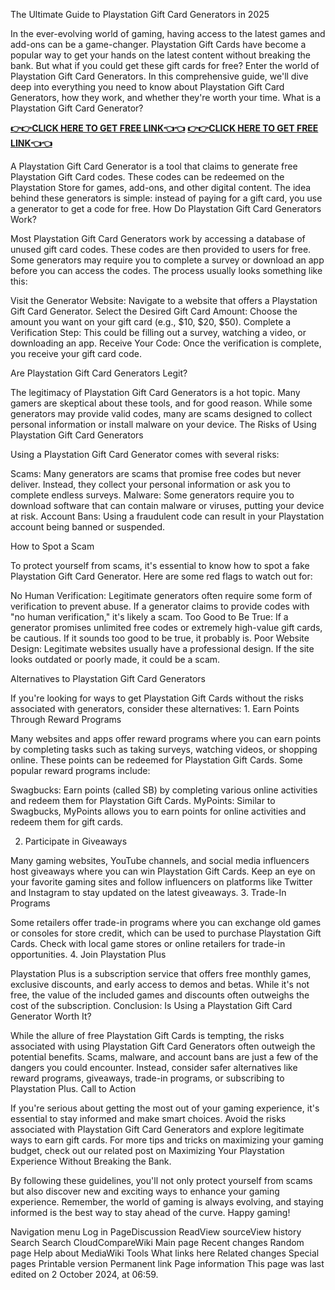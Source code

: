 The Ultimate Guide to Playstation Gift Card Generators in 2025

In the ever-evolving world of gaming, having access to the latest games and add-ons can be a game-changer. Playstation Gift Cards have become a popular way to get your hands on the latest content without breaking the bank. But what if you could get these gift cards for free? Enter the world of Playstation Gift Card Generators. In this comprehensive guide, we'll dive deep into everything you need to know about Playstation Gift Card Generators, how they work, and whether they're worth your time. What is a Playstation Gift Card Generator?

**[👉👉CLICK HERE TO GET FREE LINK👈👈](https://megacrate.xyz/psn/)**
**[👉👉CLICK HERE TO GET FREE LINK👈👈](https://megacrate.xyz/psn/)**


A Playstation Gift Card Generator is a tool that claims to generate free Playstation Gift Card codes. These codes can be redeemed on the Playstation Store for games, add-ons, and other digital content. The idea behind these generators is simple: instead of paying for a gift card, you use a generator to get a code for free. How Do Playstation Gift Card Generators Work?

Most Playstation Gift Card Generators work by accessing a database of unused gift card codes. These codes are then provided to users for free. Some generators may require you to complete a survey or download an app before you can access the codes. The process usually looks something like this:

Visit the Generator Website: Navigate to a website that offers a Playstation Gift Card Generator. Select the Desired Gift Card Amount: Choose the amount you want on your gift card (e.g., $10, $20, $50). Complete a Verification Step: This could be filling out a survey, watching a video, or downloading an app. Receive Your Code: Once the verification is complete, you receive your gift card code.

Are Playstation Gift Card Generators Legit?

The legitimacy of Playstation Gift Card Generators is a hot topic. Many gamers are skeptical about these tools, and for good reason. While some generators may provide valid codes, many are scams designed to collect personal information or install malware on your device. The Risks of Using Playstation Gift Card Generators

Using a Playstation Gift Card Generator comes with several risks:

Scams: Many generators are scams that promise free codes but never deliver. Instead, they collect your personal information or ask you to complete endless surveys. Malware: Some generators require you to download software that can contain malware or viruses, putting your device at risk. Account Bans: Using a fraudulent code can result in your Playstation account being banned or suspended.

How to Spot a Scam

To protect yourself from scams, it's essential to know how to spot a fake Playstation Gift Card Generator. Here are some red flags to watch out for:

No Human Verification: Legitimate generators often require some form of verification to prevent abuse. If a generator claims to provide codes with "no human verification," it's likely a scam. Too Good to Be True: If a generator promises unlimited free codes or extremely high-value gift cards, be cautious. If it sounds too good to be true, it probably is. Poor Website Design: Legitimate websites usually have a professional design. If the site looks outdated or poorly made, it could be a scam.

Alternatives to Playstation Gift Card Generators

If you're looking for ways to get Playstation Gift Cards without the risks associated with generators, consider these alternatives: 1. Earn Points Through Reward Programs

Many websites and apps offer reward programs where you can earn points by completing tasks such as taking surveys, watching videos, or shopping online. These points can be redeemed for Playstation Gift Cards. Some popular reward programs include:

Swagbucks: Earn points (called SB) by completing various online activities and redeem them for Playstation Gift Cards. MyPoints: Similar to Swagbucks, MyPoints allows you to earn points for online activities and redeem them for gift cards.

2. Participate in Giveaways

Many gaming websites, YouTube channels, and social media influencers host giveaways where you can win Playstation Gift Cards. Keep an eye on your favorite gaming sites and follow influencers on platforms like Twitter and Instagram to stay updated on the latest giveaways. 3. Trade-In Programs

Some retailers offer trade-in programs where you can exchange old games or consoles for store credit, which can be used to purchase Playstation Gift Cards. Check with local game stores or online retailers for trade-in opportunities. 4. Join Playstation Plus

Playstation Plus is a subscription service that offers free monthly games, exclusive discounts, and early access to demos and betas. While it's not free, the value of the included games and discounts often outweighs the cost of the subscription. Conclusion: Is Using a Playstation Gift Card Generator Worth It?

While the allure of free Playstation Gift Cards is tempting, the risks associated with using Playstation Gift Card Generators often outweigh the potential benefits. Scams, malware, and account bans are just a few of the dangers you could encounter. Instead, consider safer alternatives like reward programs, giveaways, trade-in programs, or subscribing to Playstation Plus. Call to Action

If you're serious about getting the most out of your gaming experience, it's essential to stay informed and make smart choices. Avoid the risks associated with Playstation Gift Card Generators and explore legitimate ways to earn gift cards. For more tips and tricks on maximizing your gaming budget, check out our related post on Maximizing Your Playstation Experience Without Breaking the Bank.

By following these guidelines, you'll not only protect yourself from scams but also discover new and exciting ways to enhance your gaming experience. Remember, the world of gaming is always evolving, and staying informed is the best way to stay ahead of the curve. Happy gaming!

Navigation menu
Log in
PageDiscussion
ReadView sourceView history
Search
Search CloudCompareWiki
Main page
Recent changes
Random page
Help about MediaWiki
Tools
What links here
Related changes
Special pages
Printable version
Permanent link
Page information
This page was last edited on 2 October 2024, at 06:59.
